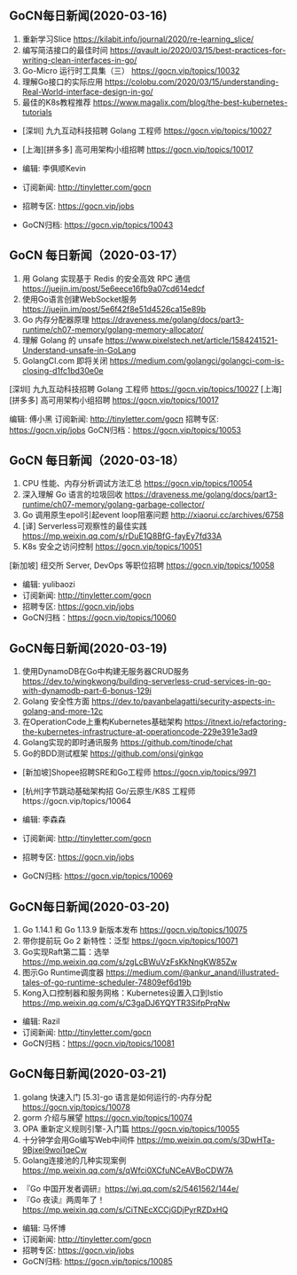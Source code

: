 ## GoCN每日新闻(2020-03-16)

1. 重新学习Slice https://kilabit.info/journal/2020/re-learning_slice/
2. 编写简洁接口的最佳时间 https://qvault.io/2020/03/15/best-practices-for-writing-clean-interfaces-in-go/
3. Go-Micro 运行时工具集（三） https://gocn.vip/topics/10032
4. 理解Go接口的实际应用 https://colobu.com/2020/03/15/understanding-Real-World-interface-design-in-go/
5. 最佳的K8s教程推荐 https://www.magalix.com/blog/the-best-kubernetes-tutorials

* [深圳] 九九互动科技招聘 Golang 工程师 https://gocn.vip/topics/10027
* [上海][拼多多] 高可用架构小组招聘 https://gocn.vip/topics/10017

* 编辑: 李俱顺Kevin
* 订阅新闻: http://tinyletter.com/gocn
* 招聘专区: https://gocn.vip/jobs
* GoCN归档: https://gocn.vip/topics/10043

## GoCN 每日新闻（2020-03-17）

1. 用 Golang 实现基于 Redis 的安全高效 RPC 通信 https://juejin.im/post/5e6eece16fb9a07cd614edcf
2. 使用Go语言创建WebSocket服务 https://juejin.im/post/5e6f42f8e51d4526ca15e89b
3. Go 内存分配器原理 https://draveness.me/golang/docs/part3-runtime/ch07-memory/golang-memory-allocator/
4. 理解 Golang 的 unsafe https://www.pixelstech.net/article/1584241521-Understand-unsafe-in-GoLang
5. GolangCI.com 即将关闭 https://medium.com/golangci/golangci-com-is-closing-d1fc1bd30e0e


[深圳] 九九互动科技招聘 Golang 工程师 https://gocn.vip/topics/10027
[上海][拼多多] 高可用架构小组招聘 https://gocn.vip/topics/10017


编辑: 傅小黑
订阅新闻: http://tinyletter.com/gocn
招聘专区: https://gocn.vip/jobs
GoCN归档：https://gocn.vip/topics/10053


## GoCN 每日新闻（2020-03-18） 

1. CPU 性能、内存分析调试方法汇总 https://gocn.vip/topics/10054
2. 深入理解 Go 语言的垃圾回收 https://draveness.me/golang/docs/part3-runtime/ch07-memory/golang-garbage-collector/
3. Go 调用原生epoll引起event loop阻塞问题 http://xiaorui.cc/archives/6758
4. [译] Serverless可观察性的最佳实践 https://mp.weixin.qq.com/s/rDuE1Q8BfG-fayEy7fd33A
5. K8s 安全之访问控制 https://gocn.vip/topics/10051

[新加坡] 纽交所 Server, DevOps 等职位招聘 https://gocn.vip/topics/10058

* 编辑: yulibaozi
* 订阅新闻: http://tinyletter.com/gocn
* 招聘专区: https://gocn.vip/jobs
* GoCN归档：https://gocn.vip/topics/10060


## GoCN每日新闻(2020-03-19)

1. 使用DynamoDB在Go中构建无服务器CRUD服务 https://dev.to/wingkwong/building-serverless-crud-services-in-go-with-dynamodb-part-6-bonus-129i
2. Golang 安全性方面 https://dev.to/pavanbelagatti/security-aspects-in-golang-and-more-12c
3. 在OperationCode上重构Kubernetes基础架构 https://itnext.io/refactoring-the-kubernetes-infrastructure-at-operationcode-229e391e3ad9
4. Golang实现的即时通讯服务 https://github.com/tinode/chat
5. Go的BDD测试框架 https://github.com/onsi/ginkgo

* [新加坡]Shopee招聘SRE和Go工程师 https://gocn.vip/topics/9971
* [杭州]字节跳动基础架构招 Go/云原生/K8S 工程师https://gocn.vip/topics/10064

* 编辑: 李森森
* 订阅新闻: http://tinyletter.com/gocn
* 招聘专区: https://gocn.vip/jobs
* GoCN归档: https://gocn.vip/topics/10069


## GoCN每日新闻(2020-03-20)

1. Go 1.14.1 和 Go 1.13.9 新版本发布 https://gocn.vip/topics/10075
2. 带你提前玩 Go 2 新特性：泛型 https://gocn.vip/topics/10071
3. Go实现Raft第二篇：选举 https://mp.weixin.qq.com/s/zgLcBWuVzFsKkNngKW85Zw
4. 图示Go Runtime调度器 https://medium.com/@ankur_anand/illustrated-tales-of-go-runtime-scheduler-74809ef6d19b
5. Kong入口控制器和服务网格：Kubernetes设置入口到Istio https://mp.weixin.qq.com/s/C3gaDJ6YQYTR3SifpPrqNw

* 编辑: Razil
* 订阅新闻: http://tinyletter.com/gocn
* GoCN归档：https://gocn.vip/topics/10081

## GoCN每日新闻(2020-03-21)

1. golang 快速入门 [5.3]-go 语言是如何运行的-内存分配 https://gocn.vip/topics/10078 
2. gorm 介绍与展望 https://gocn.vip/topics/10074
3. OPA 重新定义规则引擎-入门篇 https://gocn.vip/topics/10055
4. 十分钟学会用Go编写Web中间件 https://mp.weixin.qq.com/s/3DwHTa-9Bjxei9woi1qeCw
5. Golang连接池的几种实现案例 https://mp.weixin.qq.com/s/qWfci0XCfuNCeAVBoCDW7A

* 『Go 中国开发者调研』https://wj.qq.com/s2/5461562/144e/
* 『Go 夜读』两周年了！https://mp.weixin.qq.com/s/CiTNEcXCCjGDjPyrRZDxHQ

- 编辑: 马怀博 
- 订阅新闻: http://tinyletter.com/gocn
- 招聘专区: https://gocn.vip/jobs
- GoCN归档: https://gocn.vip/topics/10085
